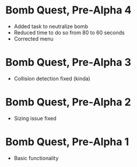 # Bomb Quest, Pre-Alpha 4
- Added task to neutralize bomb
- Reduced time to do so from 80 to 60 seconds
- Corrected menu

# Bomb Quest, Pre-Alpha 3
- Collision detection fixed (kinda)

# Bomb Quest, Pre-Alpha 2
- Sizing issue fixed

# Bomb Quest, Pre-Alpha 1
- Basic functionality
